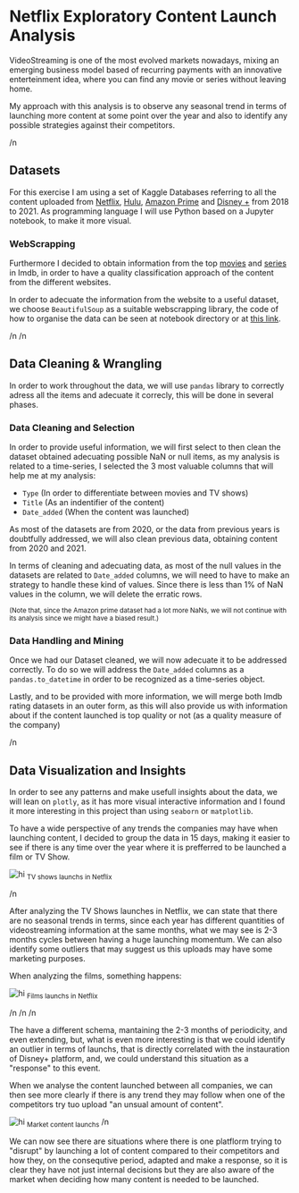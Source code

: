 # Netflix Exploratory Content Launch Analysis 

VideoStreaming is one of the most evolved markets nowadays, mixing an emerging business model based of recurring payments with an innovative enterteinment idea, where you can find any movie or series without leaving home.

My approach with this analysis is to observe any seasonal trend in terms of launching more content at some point over the year and also to identify any possible strategies against their competitors.

/n

## Datasets

For this exercise I am using a set of Kaggle Databases referring to all the content uploaded from [Netflix](https://www.kaggle.com/datasets/shivamb/netflix-shows), [Hulu](https://www.kaggle.com/datasets/shivamb/hulu-movies-and-tv-shows), [Amazon Prime](https://www.kaggle.com/datasets/shivamb/amazon-prime-movies-and-tv-shows) and [Disney +](https://www.kaggle.com/datasets/shivamb/disney-movies-and-tv-shows) from 2018 to 2021. 
As programming language I will use Python based on a Jupyter notebook, to make it more visual.




### WebScrapping

Furthermore I decided to obtain information from the top [movies](https://www.imdb.com/chart/top/?ref_=nv_mv_250) and [series](https://www.imdb.com/chart/toptv/?ref_=nv_tvv_250) in Imdb, in order to have a quality classification approach of the content from the different websites.

In order to adecuate the information from the website to a useful dataset, we choose `BeautifulSoup` as a suitable webscrapping library, the code of how to organise the data can be seen at notebook directory or at [this link](https://github.com/NotCorrectlyDonated/Netflix_Exploratory_Analysis/blob/main/notebooks/PelisTop250.ipynb).


/n
/n

## Data Cleaning & Wrangling

In order to work throughout the data, we will use `pandas` library to correctly adress all the items and adecuate it correcly, this will be done in several phases. 

### Data Cleaning and Selection 

In order to provide useful information, we will first select to then clean the dataset obtained adecuating possible NaN or null items, as my analysis is related to a time-series, I selected the 3 most valuable columns that will help me at my analysis:

- `Type` (In order to differentiate between movies and TV shows)
- `Title` (As an indentifier of the content)
- `Date_added` (When the content was launched)

As most of the datasets are from 2020, or the data from previous years is doubtfully addressed, we will also clean previous data, obtaining content from 2020 and 2021.

In terms of cleaning and adecuating data, as most of the null values in the datasets are related to `Date_added` columns, we will need to have to make an strategy to handle these kind of values. Since there is less than 1% of NaN values in the column, we will delete the erratic rows.

<sub>(Note that, since the Amazon prime dataset had a lot more NaNs, we will not continue with its analysis since we might have a biased result.)</sub>


### Data Handling and Mining

Once we had our Dataset cleaned, we will now adecuate it to be addressed correctly. To do so we will address the `Date_added` columns as a `pandas.to_datetime` in order to be recognized as a time-series object.

Lastly, and to be provided with more information, we will merge both Imdb rating datasets in an outer form, as this will also provide us with information about if the content launched is top quality or not (as a quality measure of the company)

/n

## Data Visualization and Insights

In order to see any patterns and make usefull insights about the data, we will lean on `plotly`, as it has more visual interactive information and I found it more interesting in this project than using `seaborn` or `matplotlib`. 

To have a wide perspective of any trends the companies may have when launching content, I decided to group the data in 15 days, making it easier to see if there is any time over the year where it is prefferred to be launched a film or TV Show.


![hi](https://raw.githubusercontent.com/NotCorrectlyDonated/Netflix_Exploratory_Analysis/main/data/Charts/Film%20Netflix_Analysis.PNG)
<sub> TV shows launchs in Netflix </sub>

/n

After analyzing the TV Shows launches in Netflix, we can state that there are no seasonal trends in terms, since each year has different quantities of videostreaming information at the same months, what we may see is 2-3 months cycles between having a huge launching momentum. We can also identify some outliers that may suggest us this uploads may have some marketing purposes.


When analyzing the films, something happens:

![hi](https://raw.githubusercontent.com/NotCorrectlyDonated/Netflix_Exploratory_Analysis/main/data/Charts/Series%20Netflix_analysis.PNG)
<sub> Films launchs in Netflix </sub>

/n
/n
/n

The have a different schema, mantaining the 2-3 months of periodicity, and even extending, but, what is even more interesting is that we could identify an outlier in terms of launchs, that is directly correlated with the instauration of Disney+ platform, and, we could understand this situation as a "response" to this event.


When we analyse the content launched between all companies, we can then see more clearly if there is any trend they may follow when one of the competitors try tuo upload "an unsual amount of content".

![hi](https://raw.githubusercontent.com/NotCorrectlyDonated/Netflix_Exploratory_Analysis/main/data/Charts/Analysis%20market.PNG)
<sub> Market content launchs</sub>
/n

We can now see there are situations where there is one platflorm trying to "disrupt" by launching a lot of content compared to their competitors and how they, on the consequtive period, adapted and make a response, so it is clear they have not just internal decisions but they are also aware of the market when deciding how many content is needed to be launched.


